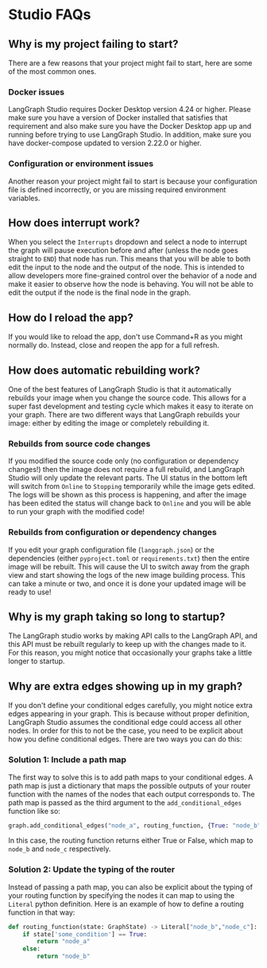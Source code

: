 # Studio FAQs

## Why is my project failing to start?

There are a few reasons that your project might fail to start, here are some of the most common ones.

### Docker issues

LangGraph Studio requires Docker Desktop version 4.24 or higher. Please make sure you have a version of Docker installed that satisfies that requirement and also make sure you have the Docker Desktop app up and running before trying to use LangGraph Studio. In addition, make sure you have docker-compose updated to version 2.22.0 or higher.

### Configuration or environment issues

Another reason your project might fail to start is because your configuration file is defined incorrectly, or you are missing required environment variables. 

## How does interrupt work?

When you select the `Interrupts` dropdown and select a node to interrupt the graph will pause execution before and after (unless the node goes straight to `END`) that node has run. This means that you will be able to both edit the input to the node and the output of the node. This is intended to allow developers more fine-grained control over the behavior of a node and make it easier to observe how the node is behaving. You will not be able to edit the output if the node is the final node in the graph.

## How do I reload the app?

If you would like to reload the app, don't use Command+R as you might normally do. Instead, close and reopen the app for a full refresh.

## How does automatic rebuilding work?

One of the best features of LangGraph Studio is that it automatically rebuilds your image when you change the source code. This allows for a super fast development and testing cycle which makes it easy to iterate on your graph. There are two different ways that LangGraph rebuilds your image: either by editing the image or completely rebuilding it.

### Rebuilds from source code changes

If you modified the source code only (no configuration or dependency changes!) then the image does not require a full rebuild, and LangGraph Studio will only update the relevant parts. The UI status in the bottom left will switch from `Online` to `Stopping` temporarily while the image gets edited. The logs will be shown as this process is happening, and after the image has been edited the status will change back to `Online` and you will be able to run your graph with the modified code!


### Rebuilds from configuration or dependency changes

If you edit your graph configuration file (`langgraph.json`) or the dependencies (either `pyproject.toml` or `requirements.txt`) then the entire image will be rebuilt. This will cause the UI to switch away from the graph view and start showing the logs of the new image building process. This can take a minute or two, and once it is done your updated image will be ready to use!

## Why is my graph taking so long to startup?

The LangGraph studio works by making API calls to the LangGraph API, and this API must be rebuilt regularly to keep up with the changes made to it. For this reason, you might notice that occasionally your graphs take a little longer to startup. 

## Why are extra edges showing up in my graph?

If you don't define your conditional edges carefully, you might notice extra edges appearing in your graph. This is because without proper definition, LangGraph Studio assumes the conditional edge could access all other nodes. In order for this to not be the case, you need to be explicit about how you define conditional edges. There are two ways you can do this:

### Solution 1: Include a path map

The first way to solve this is to add path maps to your conditional edges. A path map is just a dictionary that maps the possible outputs of your router function with the names of the nodes that each output corresponds to. The path map is passed as the third argument to the `add_conditional_edges` function like so:

```python
graph.add_conditional_edges("node_a", routing_function, {True: "node_b", False: "node_c"})
```

In this case, the routing function returns either True or False, which map to `node_b` and `node_c` respectively.

### Solution 2: Update the typing of the router

Instead of passing a path map, you can also be explicit about the typing of your routing function by specifying the nodes it can map to using the `Literal` python definition. Here is an example of how to define a routing function in that way:

```python
def routing_function(state: GraphState) -> Literal["node_b","node_c"]:
    if state['some_condition'] == True:
        return "node_a"
    else:
        return "node_b"
```


